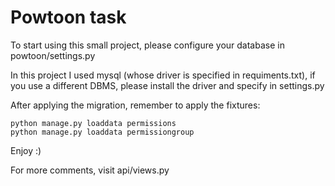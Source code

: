 Powtoon task
==

To start using this small project, please configure your database in powtoon/settings.py

In this project I used mysql (whose driver is specified in requiments.txt), if you use a different DBMS, please install the driver and specify in settings.py

After applying the migration, remember to apply the fixtures:
```
python manage.py loaddata permissions
python manage.py loaddata permissiongroup
```

Enjoy :)

For more comments, visit api/views.py

